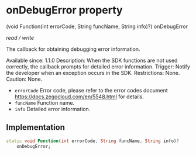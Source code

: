 


# onDebugError property







(void Function(int errorCode, String funcName, String info)?) onDebugError
  
_<span class="feature">read / write</span>_



<p>The callback for obtaining debugging error information.</p>
<p>Available since: 1.1.0
Description: When the SDK functions are not used correctly, the callback prompts for detailed error information.
Trigger: Notify the developer when an exception occurs in the SDK.
Restrictions: None.
Caution: None.</p>
<ul>
<li><code>errorCode</code> Error code, please refer to the error codes document <a href="https://docs.zegocloud.com/en/5548.html">https://docs.zegocloud.com/en/5548.html</a> for details.</li>
<li><code>funcName</code> Function name.</li>
<li><code>info</code> Detailed error information.</li>
</ul>



## Implementation

```dart
static void Function(int errorCode, String funcName, String info)?
    onDebugError;
```







